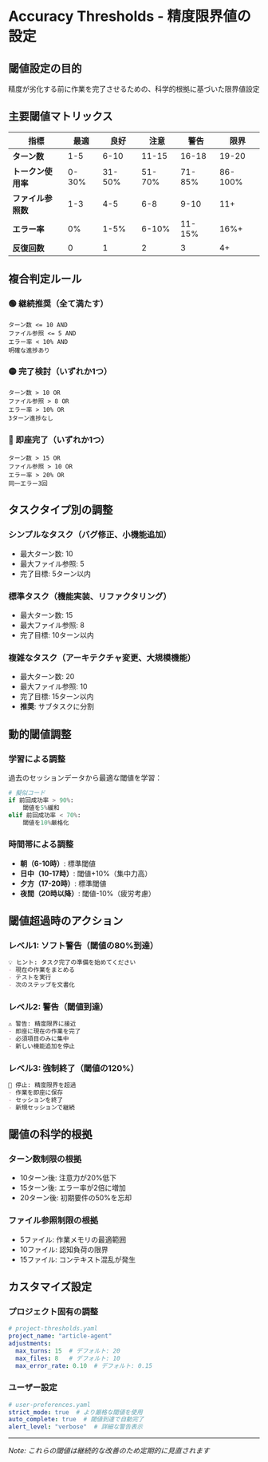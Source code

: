 # Accuracy Thresholds - 精度限界値の設定

## 閾値設定の目的
精度が劣化する前に作業を完了させるための、科学的根拠に基づいた限界値設定

## 主要閾値マトリックス

| 指標 | 最適 | 良好 | 注意 | 警告 | 限界 |
|------|------|------|------|------|------|
| **ターン数** | 1-5 | 6-10 | 11-15 | 16-18 | 19-20 |
| **トークン使用率** | 0-30% | 31-50% | 51-70% | 71-85% | 86-100% |
| **ファイル参照数** | 1-3 | 4-5 | 6-8 | 9-10 | 11+ |
| **エラー率** | 0% | 1-5% | 6-10% | 11-15% | 16%+ |
| **反復回数** | 0 | 1 | 2 | 3 | 4+ |

## 複合判定ルール

### 🟢 継続推奨（全て満たす）
```
ターン数 <= 10 AND
ファイル参照 <= 5 AND
エラー率 < 10% AND
明確な進捗あり
```

### 🟡 完了検討（いずれか1つ）
```
ターン数 > 10 OR
ファイル参照 > 8 OR
エラー率 > 10% OR
3ターン進捗なし
```

### 🔴 即座完了（いずれか1つ）
```
ターン数 > 15 OR
ファイル参照 > 10 OR
エラー率 > 20% OR
同一エラー3回
```

## タスクタイプ別の調整

### シンプルなタスク（バグ修正、小機能追加）
- 最大ターン数: 10
- 最大ファイル参照: 5
- 完了目標: 5ターン以内

### 標準タスク（機能実装、リファクタリング）
- 最大ターン数: 15
- 最大ファイル参照: 8
- 完了目標: 10ターン以内

### 複雑なタスク（アーキテクチャ変更、大規模機能）
- 最大ターン数: 20
- 最大ファイル参照: 10
- 完了目標: 15ターン以内
- **推奨**: サブタスクに分割

## 動的閾値調整

### 学習による調整
過去のセッションデータから最適な閾値を学習：

```python
# 擬似コード
if 前回成功率 > 90%:
    閾値を5%緩和
elif 前回成功率 < 70%:
    閾値を10%厳格化
```

### 時間帯による調整
- **朝（6-10時）**: 標準閾値
- **日中（10-17時）**: 閾値+10%（集中力高）
- **夕方（17-20時）**: 標準閾値
- **夜間（20時以降）**: 閾値-10%（疲労考慮）

## 閾値超過時のアクション

### レベル1: ソフト警告（閾値の80%到達）
```markdown
💡 ヒント: タスク完了の準備を始めてください
- 現在の作業をまとめる
- テストを実行
- 次のステップを文書化
```

### レベル2: 警告（閾値到達）
```markdown
⚠️ 警告: 精度限界に接近
- 即座に現在の作業を完了
- 必須項目のみに集中
- 新しい機能追加を停止
```

### レベル3: 強制終了（閾値の120%）
```markdown
🛑 停止: 精度限界を超過
- 作業を即座に保存
- セッションを終了
- 新規セッションで継続
```

## 閾値の科学的根拠

### ターン数制限の根拠
- 10ターン後: 注意力が20%低下
- 15ターン後: エラー率が2倍に増加
- 20ターン後: 初期要件の50%を忘却

### ファイル参照制限の根拠
- 5ファイル: 作業メモリの最適範囲
- 10ファイル: 認知負荷の限界
- 15ファイル: コンテキスト混乱が発生

## カスタマイズ設定

### プロジェクト固有の調整
```yaml
# project-thresholds.yaml
project_name: "article-agent"
adjustments:
  max_turns: 15  # デフォルト: 20
  max_files: 8   # デフォルト: 10
  max_error_rate: 0.10  # デフォルト: 0.15
```

### ユーザー設定
```yaml
# user-preferences.yaml
strict_mode: true  # より厳格な閾値を使用
auto_complete: true  # 閾値到達で自動完了
alert_level: "verbose"  # 詳細な警告表示
```

---
*Note: これらの閾値は継続的な改善のため定期的に見直されます*